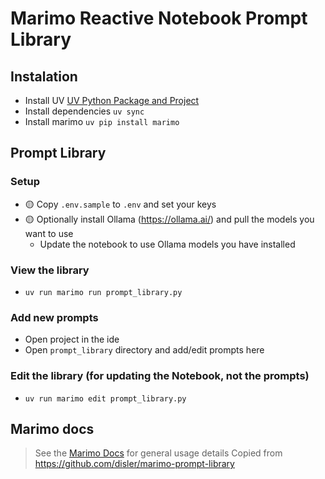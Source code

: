 # Marimo Reactive Notebook Prompt Library

## Instalation

- Install UV [UV Python Package and Project](https://docs.astral.sh/uv/getting-started/installation/)
- Install dependencies `uv sync`
- Install marimo `uv pip install marimo`

## Prompt Library

### Setup

- 🟡 Copy `.env.sample` to `.env` and set your keys
- 🟡 Optionally install Ollama (https://ollama.ai/) and pull the models you want to use
  - Update the notebook to use Ollama models you have installed

### View the library

- `uv run marimo run prompt_library.py`

### Add new prompts

- Open project in the ide
- Open `prompt_library` directory and add/edit prompts here

### Edit the library (for updating the Notebook, not the prompts)

- `uv run marimo edit prompt_library.py`

## Marimo docs

> See the [Marimo Docs](https://docs.marimo.io/index.html) for general usage details
> Copied from https://github.com/disler/marimo-prompt-library